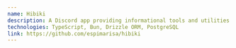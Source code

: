 ```yaml
---
name: Hibiki
description: A Discord app providing informational tools and utilities.
technologies: TypeScript, Bun, Drizzle ORM, PostgreSQL
link: https://github.com/espimarisa/hibiki
---
```

